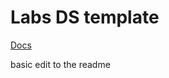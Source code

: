# Labs DS template

[Docs](https://docs.labs.lambdaschool.com/data-science/)

basic edit to the readme